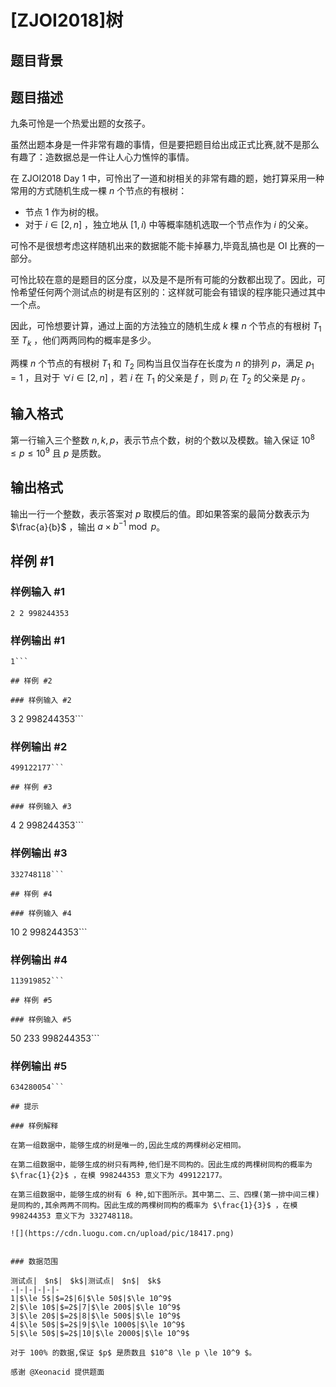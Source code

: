 # [ZJOI2018]树

## 题目背景



## 题目描述

九条可怜是一个热爱出题的女孩子。

虽然出题本身是一件非常有趣的事情，但是要把题目给出成正式比赛,就不是那么有趣了：造数据总是一件让人心力憔悴的事情。

在 ZJOI2018 Day 1 中，可怜出了一道和树相关的非常有趣的题，她打算采用一种常用的方式随机生成一棵 $n$ 个节点的有根树：

- 节点 1 作为树的根。
- 对于 $i \in [2, n]$ ，独立地从 $[1, i)$ 中等概率随机选取一个节点作为 $i$ 的父亲。

可怜不是很想考虑这样随机出来的数据能不能卡掉暴力,毕竟乱搞也是 OI 比赛的一部分。

可怜比较在意的是题目的区分度，以及是不是所有可能的分数都出现了。因此，可怜希望任何两个测试点的树是有区别的：这样就可能会有错误的程序能只通过其中一个点。

因此，可怜想要计算，通过上面的方法独立的随机生成 $k$ 棵 $n$ 个节点的有根树 $T_1$ 至 $T_k$ ，他们两两同构的概率是多少。

两棵 $n$ 个节点的有根树 $T_1$ 和 $T_2$ 同构当且仅当存在长度为 $n$ 的排列 $p$，满足 $p_1 = 1$ ，且对于 $\forall i \in [2, n]$ ，若 $i$ 在 $T_1$ 的父亲是 $f$ ，则 $p_i$ 在 $T_2$ 的父亲是 $p_f$ 。

## 输入格式

第一行输入三个整数 $n, k, p$，表示节点个数，树的个数以及模数。输入保证 $10^8 \leq p \leq 10^9$ 且 $p$ 是质数。

## 输出格式

输出一行一个整数，表示答案对 $p$ 取模后的值。即如果答案的最简分数表示为 $\frac{a}{b}$ ，输出 $a \times b ^{-1} \bmod p$。


## 样例 #1

### 样例输入 #1
```
2 2 998244353
```

### 样例输出 #1

```
1```

## 样例 #2

### 样例输入 #2
```
3 2 998244353```

### 样例输出 #2

```
499122177```

## 样例 #3

### 样例输入 #3
```
4 2 998244353```

### 样例输出 #3

```
332748118```

## 样例 #4

### 样例输入 #4
```
10 2 998244353```

### 样例输出 #4

```
113919852```

## 样例 #5

### 样例输入 #5
```
50 233 998244353```

### 样例输出 #5

```
634280054```

## 提示

### 样例解释

在第一组数据中，能够生成的树是唯一的,因此生成的两棵树必定相同。

在第二组数据中，能够生成的树只有两种,他们是不同构的。因此生成的两棵树同构的概率为 $\frac{1}{2}$ ，在模 998244353 意义下为 499122177。

在第三组数据中，能够生成的树有 6 种,如下图所示。其中第二、三、四棵(第一排中间三棵)是同构的,其余两两不同构。因此生成的两棵树同构的概率为 $\frac{1}{3}$ ，在模998244353 意义下为 332748118。

![](https://cdn.luogu.com.cn/upload/pic/18417.png)


### 数据范围

测试点|　$n$|　$k$|测试点|　$n$|　$k$
-|-|-|-|-|-
1|$\le 5$|$=2$|6|$\le 50$|$\le 10^9$
2|$\le 10$|$=2$|7|$\le 200$|$\le 10^9$
3|$\le 20$|$=2$|8|$\le 500$|$\le 10^9$
4|$\le 50$|$=2$|9|$\le 1000$|$\le 10^9$
5|$\le 50$|$=2$|10|$\le 2000$|$\le 10^9$

对于 100% 的数据,保证 $p$ 是质数且 $10^8 \le p \le 10^9 $。

感谢 @Xeonacid 提供题面

